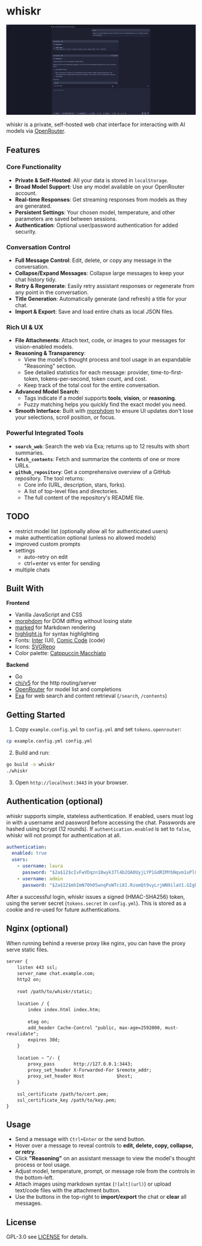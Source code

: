 # whiskr

![screenshot](.github/chat.png)

whiskr is a private, self-hosted web chat interface for interacting with AI models via [OpenRouter](https://openrouter.ai/).

## Features

### Core Functionality
- **Private & Self-Hosted**: All your data is stored in `localStorage`.
- **Broad Model Support**: Use any model available on your OpenRouter account.
- **Real-time Responses**: Get streaming responses from models as they are generated.
- **Persistent Settings**: Your chosen model, temperature, and other parameters are saved between sessions.
- **Authentication**: Optional user/password authentication for added security.

### Conversation Control
- **Full Message Control**: Edit, delete, or copy any message in the conversation.
- **Collapse/Expand Messages**: Collapse large messages to keep your chat history tidy.
- **Retry & Regenerate**: Easily retry assistant responses or regenerate from any point in the conversation.
- **Title Generation**: Automatically generate (and refresh) a title for your chat.
- **Import & Export**: Save and load entire chats as local JSON files.

### Rich UI & UX
- **File Attachments**: Attach text, code, or images to your messages for vision-enabled models.
- **Reasoning & Transparency**:
  - View the model's thought process and tool usage in an expandable "Reasoning" section.
  - See detailed statistics for each message: provider, time-to-first-token, tokens-per-second, token count, and cost.
  - Keep track of the total cost for the entire conversation.
- **Advanced Model Search**:
  - Tags indicate if a model supports **tools**, **vision**, or **reasoning**.
  - Fuzzy matching helps you quickly find the exact model you need.
- **Smooth Interface**: Built with [morphdom](https://github.com/patrick-steele-idem/morphdom) to ensure UI updates don't lose your selections, scroll position, or focus.

### Powerful Integrated Tools
- **`search_web`**: Search the web via Exa; returns up to 12 results with short summaries.
- **`fetch_contents`**: Fetch and summarize the contents of one or more URLs.
- **`github_repository`**: Get a comprehensive overview of a GitHub repository. The tool returns:
  - Core info (URL, description, stars, forks).
  - A list of top-level files and directories.
  - The full content of the repository's README file.

## TODO

- restrict model list (optionally allow all for authenticated users)
- make authentication optional (unless no allowed models)
- improved custom prompts
- settings
  - auto-retry on edit
  - ctrl+enter vs enter for sending
- multiple chats

## Built With

**Frontend**
- Vanilla JavaScript and CSS
- [morphdom](https://github.com/patrick-steele-idem/morphdom) for DOM diffing without losing state
- [marked](https://github.com/markedjs/marked) for Markdown rendering
- [highlight.js](https://highlightjs.org/) for syntax highlighting
- Fonts: [Inter](https://rsms.me/inter/) (UI), [Comic Code](https://tosche.net/fonts/comic-code) (code)
- Icons: [SVGRepo](https://www.svgrepo.com/)
- Color palette: [Catppuccin Macchiato](https://catppuccin.com/)

**Backend**
- Go
- [chi/v5](https://go-chi.io/) for the http routing/server
- [OpenRouter](https://openrouter.ai/) for model list and completions
- [Exa](https://exa.ai/) for web search and content retrieval (`/search`, `/contents`)

## Getting Started

1. Copy `example.config.yml` to `config.yml` and set `tokens.openrouter`:
```bash
cp example.config.yml config.yml
```
2. Build and run:
```bash
go build -o whiskr
./whiskr
```
3. Open `http://localhost:3443` in your browser.

## Authentication (optional)

whiskr supports simple, stateless authentication. If enabled, users must log in with a username and password before accessing the chat. Passwords are hashed using bcrypt (12 rounds). If `authentication.enabled` is set to `false`, whiskr will not prompt for authentication at all.

```yaml
authentication:
  enabled: true
  users:
    - username: laura
      password: "$2a$12$cIvFwVDqzn18wyk37l4b2OA0UyjLYP1GdRIMYbNqvm1uPlQjC/j6e"
    - username: admin
      password: "$2a$12$mhImN70h05wnqPxWTci8I.RzomQt9vyLrjWN9ilaV1.GIghcGq.Iy"
```

After a successful login, whiskr issues a signed (HMAC-SHA256) token, using the server secret (`tokens.secret` in `config.yml`). This is stored as a cookie and re-used for future authentications.

## Nginx (optional)

When running behind a reverse proxy like nginx, you can have the proxy serve static files.

```nginx
server {
    listen 443 ssl;
    server_name chat.example.com;
    http2 on;

    root /path/to/whiskr/static;

    location / {
        index index.html index.htm;

        etag on;
        add_header Cache-Control "public, max-age=2592000, must-revalidate";
        expires 30d;
    }

    location ~ ^/- {
        proxy_pass       http://127.0.0.1:3443;
        proxy_set_header X-Forwarded-For $remote_addr;
        proxy_set_header Host            $host;
    }

    ssl_certificate /path/to/cert.pem;
    ssl_certificate_key /path/to/key.pem;
}
```

## Usage

- Send a message with `Ctrl+Enter` or the send button.
- Hover over a message to reveal controls to **edit, delete, copy, collapse, or retry**.
- Click **"Reasoning"** on an assistant message to view the model's thought process or tool usage.
- Adjust model, temperature, prompt, or message role from the controls in the bottom-left.
- Attach images using markdown syntax (`![alt](url)`) or upload text/code files with the attachment button.
- Use the buttons in the top-right to **import/export** the chat or **clear** all messages.

## License

GPL-3.0 see [LICENSE](LICENSE) for details.